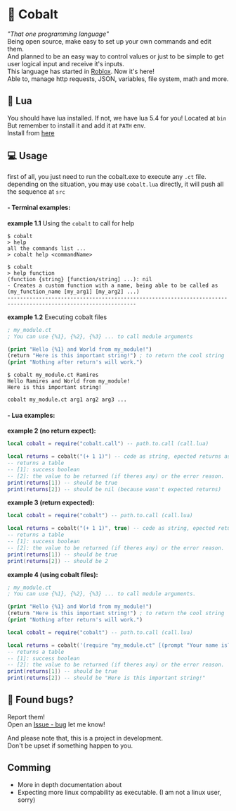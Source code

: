 # 🔵 Cobalt

_"That one programming language"_<br>
Being open source, make easy to set up your own commands and edit them.<br>
And planned to be an easy way to control values or just to be simple to get user logical input and receive it's inputs.<br>
This language has started in [Roblox](https://www.roblox.com/games/97398140739060/). Now it's here!<br>
Able to, manage http requests, JSON, variables, file system, math and more.

## 🌙 Lua

You should have lua installed. If not, we have lua 5.4 for you! Located at `bin`<br>
But remember to install it and add it at `PATH` env.<br>
Install from [here](https://www.lua.org/download.html)

## 💻 Usage

first of all, you just need to run the cobalt.exe to execute any `.ct` file.<br>
depending on the situation, you may use `cobalt.lua` directly, it will push all the sequence at `src`

#### - Terminal examples:

**example 1.1**
Using the `cobalt` to call for help

```
$ cobalt
> help
all the commands list ...
> cobalt help <commandName>
```

```
$ cobalt
> help function
(function {string} [function/string] ...): nil
- Creates a custom function with a name, being able to be called as (my_function_name [my_arg1] [my_arg2] ...)
---------------------------------------------------------------------------------------------------------------
```

**example 1.2**
Executing cobalt files

```clj
; my_module.ct
; You can use {%1}, {%2}, {%3} ... to call module arguments

(print "Hello {%1} and World from my_module!")
(return "Here is this important string!") ; to return the cool string
(print "Nothing after return's will work.")
```

```
$ cobalt my_module.ct Ramires
Hello Ramires and World from my_module!
Here is this important string!
```

`cobalt my_module.ct arg1 arg2 arg3 ...`

#### - Lua examples:

**example 2 (no return expect):**

```lua
local cobalt = require("cobalt.call") -- path.to.call (call.lua)

local returns = cobalt("(+ 1 1)") -- code as string, epected returns as boolean.
-- returns a table
-- [1]: success boolean
-- [2]: the value to be returned (if theres any) or the error reason.
print(returns[1]) -- should be true
print(returns[2]) -- should be nil (because wasn't expected returns)
```

**example 3 (return expected):**

```lua
local cobalt = require("cobalt") -- path.to.call (call.lua)

local returns = cobalt("(+ 1 1)", true) -- code as string, epected returns as boolean.
-- returns a table
-- [1]: success boolean
-- [2]: the value to be returned (if theres any) or the error reason.
print(returns[1]) -- should be true
print(returns[2]) -- should be 2
```

**example 4 (using cobalt files):**

```clj
; my_module.ct
; You can use {%1}, {%2}, {%3} ... to call module arguments.

(print "Hello {%1} and World from my_module!")
(return "Here is this important string!") ; to return the cool string
(print "Nothing after return's will work.")
```

```lua
local cobalt = require("cobalt") -- path.to.call (call.lua)

local returns = cobalt('(require "my_module.ct" [(prompt "Your name is?")])', true) -- calling module and sending an argument as list
-- returns a table
-- [1]: success boolean
-- [2]: the value to be returned (if theres any) or the error reason.
print(returns[1]) -- should be true
print(returns[2]) -- should be "Here is this important string!"
```

## 🐛 Found bugs?

Report them!<br>
Open an [Issue - bug](https://github.com/RamiresOliv/cobalt/issues/new) let me know!

And please note that, this is a project in development.<br>
Don't be upset if something happen to you.

## Comming

- More in depth documentation about
- Expecting more linux compability as executable. (I am not a linux user, sorry)
